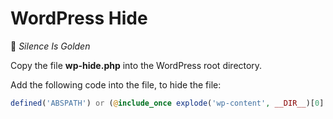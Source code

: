 WordPress Hide
==============

:ghost: *Silence Is Golden*

Copy the file **wp-hide.php** into the WordPress root directory.

Add the following code into the file, to hide the file:

```php
defined('ABSPATH') or (@include_once explode('wp-content', __DIR__)[0] . '/wp-hide.php') or die;
```
